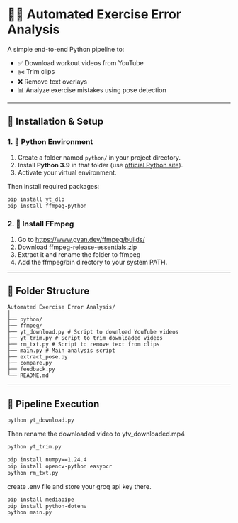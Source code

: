# 🏋️‍♂️ Automated Exercise Error Analysis

A simple end-to-end Python pipeline to:

- ✅ Download workout videos from YouTube  
- ✂️ Trim clips  
- ❌ Remove text overlays  
- 📊 Analyze exercise mistakes using pose detection  

---

## 🔧 Installation & Setup

### 1. 🐍 Python Environment

1. Create a folder named `python/` in your project directory.  
2. Install **Python 3.9** in that folder (use [official Python site](https://www.python.org/downloads/release/python-390/)).  
3. Activate your virtual environment.

Then install required packages:

```bash
pip install yt_dlp
pip install ffmpeg-python
```
### 2. 🧰 Install FFmpeg
1. Go to https://www.gyan.dev/ffmpeg/builds/
2. Download ffmpeg-release-essentials.zip 
3. Extract it and rename the folder to ffmpeg
4. Add the ffmpeg/bin directory to your system PATH.
---
## 📁 Folder Structure
```
Automated Exercise Error Analysis/
│
├── python/ 
├── ffmpeg/
├── yt_download.py # Script to download YouTube videos
├── yt_trim.py # Script to trim downloaded videos
├── rm_txt.py # Script to remove text from clips
├── main.py # Main analysis script
├── extract_pose.py
├── compare.py
├── feedback.py
└── README.md
```
---
## 🚀 Pipeline Execution
```bash
python yt_download.py
```
Then rename the downloaded video to ytv_downloaded.mp4
```bash
python yt_trim.py
```
```bash
pip install numpy==1.24.4
pip install opencv-python easyocr
python rm_txt.py
```
create .env file and store your groq api key there.
```bash
pip install mediapipe
pip install python-dotenv
python main.py
```
